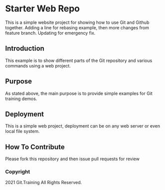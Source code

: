 # Starter Web Repo

This is a simple website project for showing how to use Git and Github together. Adding a line for rebasing example, then more changes from feature branch. Updating for emergency fix.

## Introduction

This example is to show different parts of the Git repository and various commands using a web project.

## Purpose

As stated above, the main purpose is to provide simple examples for Git training demos.

## Deployment
This is a simple web project, deployment can be on any web server or even local file system.

## How To Contribute

Please fork this repository and then issue pull requests for review

### Copyright

2021 Git.Training All Rights Reserved.
